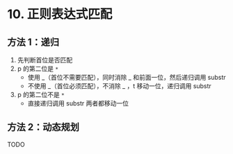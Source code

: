 # 10. 正则表达式匹配

## 方法 1：递归

1. 先判断首位是否匹配
2. p 的第二位是 `*`
    - 使用 _（首位不需要匹配），同时消除 _ 和前面一位，然后递归调用 substr
    - 不使用 _（首位必须匹配），不消除 _ ，t 移动一位，递归调用 substr
3. p 的第二位不是 `*`
    - 直接递归调用 substr 两者都移动一位

## 方法 2：动态规划

TODO
